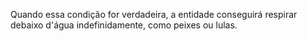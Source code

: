 Quando essa condição for verdadeira, a entidade conseguirá respirar debaixo d'água indefinidamente, como peixes ou lulas.